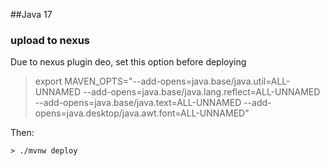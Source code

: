##Java 17

### upload to nexus

Due to nexus plugin deo, set this option before deploying

> export MAVEN_OPTS="--add-opens=java.base/java.util=ALL-UNNAMED --add-opens=java.base/java.lang.reflect=ALL-UNNAMED
> --add-opens=java.base/java.text=ALL-UNNAMED --add-opens=java.desktop/java.awt.font=ALL-UNNAMED"

Then:

    > ./mvnw deploy

